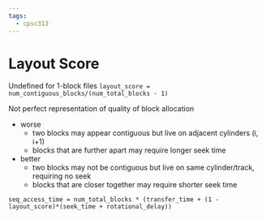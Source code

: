 ```yaml
---
tags:
  - cpsc313
---
```


# Layout Score
Undefined for 1-block files
`layout_score = num_contiguous_blocks/(num_total_blocks - 1)`

Not perfect representation of quality of block allocation
- worse
	- two blocks may appear contiguous but live on adjacent cylinders (i, i+1)
	- blocks that are further apart may require longer seek time
- better
	- two blocks may not be contiguous but live on same cylinder/track, requiring no seek
	- blocks that are closer together may require shorter seek time

`seq_access_time = num_total_blocks * (transfer_time + (1 - layout_score)*(seek_time + rotational_delay))`
